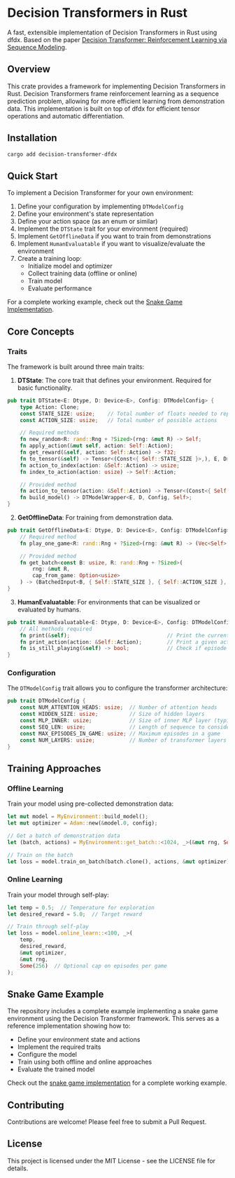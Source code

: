 # Decision Transformers in Rust

A fast, extensible implementation of Decision Transformers in Rust using dfdx. Based on the paper [Decision Transformer: Reinforcement Learning via Sequence Modeling](https://arxiv.org/abs/2106.01345).

## Overview

This crate provides a framework for implementing Decision Transformers in Rust. Decision Transformers frame reinforcement learning as a sequence prediction problem, allowing for more efficient learning from demonstration data. This implementation is built on top of dfdx for efficient tensor operations and automatic differentiation.

## Installation

```bash
cargo add decision-transformer-dfdx
```

## Quick Start

To implement a Decision Transformer for your own environment:

1. Define your configuration by implementing `DTModelConfig`
2. Define your environment's state representation
3. Define your action space (as an enum or similar)
4. Implement the `DTState` trait for your environment (required)
5. Implement `GetOfflineData` if you want to train from demonstrations
6. Implement `HumanEvaluatable` if you want to visualize/evaluate the environment
7. Create a training loop:
   - Initialize model and optimizer
   - Collect training data (offline or online)
   - Train model
   - Evaluate performance

For a complete working example, check out the [Snake Game Implementation](#snake-game-example).

## Core Concepts

### Traits

The framework is built around three main traits:

1. **DTState**: The core trait that defines your environment. Required for basic functionality.
```rust
pub trait DTState<E: Dtype, D: Device<E>, Config: DTModelConfig> {
    type Action: Clone;
    const STATE_SIZE: usize;    // Total number of floats needed to represent the state
    const ACTION_SIZE: usize;   // Total number of possible actions

    // Required methods
    fn new_random<R: rand::Rng + ?Sized>(rng: &mut R) -> Self;
    fn apply_action(&mut self, action: Self::Action);
    fn get_reward(&self, action: Self::Action) -> f32;
    fn to_tensor(&self) -> Tensor<(Const<{ Self::STATE_SIZE }>,), E, D>;
    fn action_to_index(action: &Self::Action) -> usize;
    fn index_to_action(action: usize) -> Self::Action;

    // Provided method
    fn action_to_tensor(action: &Self::Action) -> Tensor<(Const<{ Self::ACTION_SIZE }>,), E, D>;
    fn build_model() -> DTModelWrapper<E, D, Config, Self>;
}
```

2. **GetOfflineData**: For training from demonstration data.
```rust
pub trait GetOfflineData<E: Dtype, D: Device<E>, Config: DTModelConfig>: DTState<E, D, Config> {
    // Required method
    fn play_one_game<R: rand::Rng + ?Sized>(rng: &mut R) -> (Vec<Self>, Vec<Self::Action>);

    // Provided method
    fn get_batch<const B: usize, R: rand::Rng + ?Sized>(
        rng: &mut R,
        cap_from_game: Option<usize>
    ) -> (BatchedInput<B, { Self::STATE_SIZE }, { Self::ACTION_SIZE }, E, D, Config>, [Self::Action; B]);
}
```

3. **HumanEvaluatable**: For environments that can be visualized or evaluated by humans.
```rust
pub trait HumanEvaluatable<E: Dtype, D: Device<E>, Config: DTModelConfig>: DTState<E, D, Config> {
    // All methods required
    fn print(&self);                               // Print the current state
    fn print_action(action: &Self::Action);        // Print a given action
    fn is_still_playing(&self) -> bool;            // Check if episode is ongoing
}
```

### Configuration

The `DTModelConfig` trait allows you to configure the transformer architecture:

```rust
pub trait DTModelConfig {
    const NUM_ATTENTION_HEADS: usize;  // Number of attention heads
    const HIDDEN_SIZE: usize;          // Size of hidden layers
    const MLP_INNER: usize;            // Size of inner MLP layer (typically 4*HIDDEN_SIZE)
    const SEQ_LEN: usize;              // Length of sequence to consider
    const MAX_EPISODES_IN_GAME: usize; // Maximum episodes in a game
    const NUM_LAYERS: usize;           // Number of transformer layers
}
```

## Training Approaches

### Offline Learning

Train your model using pre-collected demonstration data:

```rust
let mut model = MyEnvironment::build_model();
let mut optimizer = Adam::new(&model.0, config);

// Get a batch of demonstration data
let (batch, actions) = MyEnvironment::get_batch::<1024, _>(&mut rng, Some(256));

// Train on the batch
let loss = model.train_on_batch(batch.clone(), actions, &mut optimizer);
```

### Online Learning

Train your model through self-play:

```rust
let temp = 0.5;  // Temperature for exploration
let desired_reward = 5.0;  // Target reward

// Train through self-play
let loss = model.online_learn::<100, _>(
    temp, 
    desired_reward, 
    &mut optimizer, 
    &mut rng,
    Some(256)  // Optional cap on episodes per game
);
```

## Snake Game Example

The repository includes a complete example implementing a snake game environment using the Decision Transformer framework. This serves as a reference implementation showing how to:

- Define your environment state and actions
- Implement the required traits
- Configure the model
- Train using both offline and online approaches
- Evaluate the trained model

Check out the [snake game implementation](https://github.com/JYudelson1/snake_dt) for a complete working example.

## Contributing

Contributions are welcome! Please feel free to submit a Pull Request.

## License

This project is licensed under the MIT License - see the LICENSE file for details.